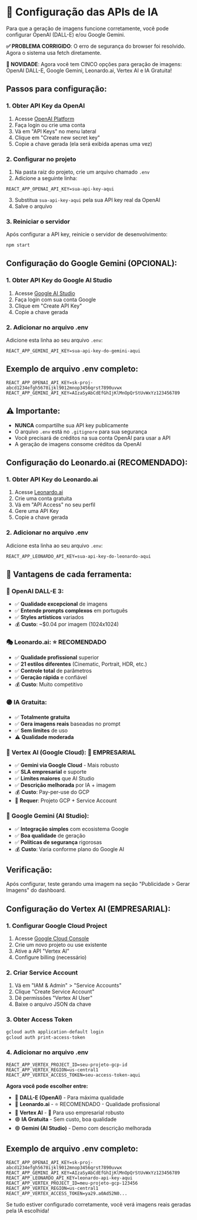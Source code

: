 # 🔑 Configuração das APIs de IA

Para que a geração de imagens funcione corretamente, você pode configurar OpenAI (DALL-E) e/ou Google Gemini.

**✅ PROBLEMA CORRIGIDO**: O erro de segurança do browser foi resolvido. Agora o sistema usa fetch diretamente.

**🎉 NOVIDADE**: Agora você tem CINCO opções para geração de imagens: OpenAI DALL-E, Google Gemini, Leonardo.ai, Vertex AI e IA Gratuita!

## Passos para configuração:

### 1. Obter API Key da OpenAI
1. Acesse [OpenAI Platform](https://platform.openai.com/)
2. Faça login ou crie uma conta
3. Vá em "API Keys" no menu lateral
4. Clique em "Create new secret key"
5. Copie a chave gerada (ela será exibida apenas uma vez)

### 2. Configurar no projeto
1. Na pasta raiz do projeto, crie um arquivo chamado `.env`
2. Adicione a seguinte linha:
```
REACT_APP_OPENAI_API_KEY=sua-api-key-aqui
```
3. Substitua `sua-api-key-aqui` pela sua API key real da OpenAI
4. Salve o arquivo

### 3. Reiniciar o servidor
Após configurar a API key, reinicie o servidor de desenvolvimento:
```bash
npm start
```

## Configuração do Google Gemini (OPCIONAL):

### 1. Obter API Key do Google AI Studio
1. Acesse [Google AI Studio](https://makersuite.google.com/app/apikey)
2. Faça login com sua conta Google
3. Clique em "Create API Key"
4. Copie a chave gerada

### 2. Adicionar no arquivo .env
Adicione esta linha ao seu arquivo `.env`:
```
REACT_APP_GEMINI_API_KEY=sua-api-key-do-gemini-aqui
```

## Exemplo de arquivo .env completo:
```
REACT_APP_OPENAI_API_KEY=sk-proj-abcd1234efgh5678ijkl9012mnop3456qrst7890uvwx
REACT_APP_GEMINI_API_KEY=AIzaSyAbCdEfGhIjKlMnOpQrStUvWxYz123456789
```

## ⚠️ Importante:
- **NUNCA** compartilhe sua API key publicamente
- O arquivo `.env` está no `.gitignore` para sua segurança
- Você precisará de créditos na sua conta OpenAI para usar a API
- A geração de imagens consome créditos da OpenAI

## Configuração do Leonardo.ai (RECOMENDADO):

### 1. Obter API Key do Leonardo.ai
1. Acesse [Leonardo.ai](https://leonardo.ai/)
2. Crie uma conta gratuita
3. Vá em "API Access" no seu perfil
4. Gere uma API Key
5. Copie a chave gerada

### 2. Adicionar no arquivo .env
Adicione esta linha ao seu arquivo `.env`:
```
REACT_APP_LEONARDO_API_KEY=sua-api-key-do-leonardo-aqui
```

## 🎯 Vantagens de cada ferramenta:

### 🎨 **OpenAI DALL-E 3:**
- ✅ **Qualidade excepcional** de imagens
- ✅ **Entende prompts complexos** em português
- ✅ **Styles artísticos** variados
- 💰 **Custo**: ~$0.04 por imagem (1024x1024)

### 🎭 **Leonardo.ai:** ⭐ RECOMENDADO
- ✅ **Qualidade profissional** superior
- ✅ **21 estilos diferentes** (Cinematic, Portrait, HDR, etc.)
- ✅ **Controle total** de parâmetros
- ✅ **Geração rápida** e confiável
- 💰 **Custo**: Muito competitivo

### 🟣 **IA Gratuita:**
- ✅ **Totalmente gratuita** 
- ✅ **Gera imagens reais** baseadas no prompt
- ✅ **Sem limites** de uso
- ⚠️ **Qualidade moderada**

### 🔵 **Vertex AI (Google Cloud):** 🏢 EMPRESARIAL
- ✅ **Gemini via Google Cloud** - Mais robusto
- ✅ **SLA empresarial** e suporte
- ✅ **Limites maiores** que AI Studio
- ✅ **Descrição melhorada** por IA + imagem
- 💰 **Custo**: Pay-per-use do GCP
- 🔧 **Requer**: Projeto GCP + Service Account

### 🚀 **Google Gemini (AI Studio):**
- ✅ **Integração simples** com ecosistema Google
- ✅ **Boa qualidade** de geração
- ✅ **Políticas de segurança** rigorosas
- 💰 **Custo**: Varia conforme plano do Google AI

## Verificação:
Após configurar, teste gerando uma imagem na seção "Publicidade > Gerar Imagens" do dashboard.

## Configuração do Vertex AI (EMPRESARIAL):

### 1. Configurar Google Cloud Project
1. Acesse [Google Cloud Console](https://console.cloud.google.com/)
2. Crie um novo projeto ou use existente
3. Ative a API "Vertex AI"
4. Configure billing (necessário)

### 2. Criar Service Account
1. Vá em "IAM & Admin" > "Service Accounts"
2. Clique "Create Service Account"
3. Dê permissões "Vertex AI User"
4. Baixe o arquivo JSON da chave

### 3. Obter Access Token
```bash
gcloud auth application-default login
gcloud auth print-access-token
```

### 4. Adicionar no arquivo .env
```
REACT_APP_VERTEX_PROJECT_ID=seu-projeto-gcp-id
REACT_APP_VERTEX_REGION=us-central1
REACT_APP_VERTEX_ACCESS_TOKEN=seu-access-token-aqui
```

**Agora você pode escolher entre:**
- 🔵 **DALL-E (OpenAI)** - Para máxima qualidade
- 🔮 **Leonardo.ai** - ⭐ RECOMENDADO - Qualidade profissional
- 🔵 **Vertex AI** - 🏢 Para uso empresarial robusto
- 🟣 **IA Gratuita** - Sem custo, boa qualidade  
- 🟢 **Gemini (AI Studio)** - Demo com descrição melhorada

## Exemplo de arquivo .env completo:
```
REACT_APP_OPENAI_API_KEY=sk-proj-abcd1234efgh5678ijkl9012mnop3456qrst7890uvwx
REACT_APP_GEMINI_API_KEY=AIzaSyAbCdEfGhIjKlMnOpQrStUvWxYz123456789
REACT_APP_LEONARDO_API_KEY=leonardo-api-key-aqui
REACT_APP_VERTEX_PROJECT_ID=meu-projeto-gcp-123456
REACT_APP_VERTEX_REGION=us-central1
REACT_APP_VERTEX_ACCESS_TOKEN=ya29.a0Ad52N0...
```

Se tudo estiver configurado corretamente, você verá imagens reais geradas pela IA escolhida!
